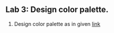 ## Lab 3: Design color palette.
1. Design color palette as in given [link](https://tailwindcss.com/docs/customizing-colors)